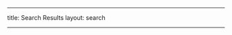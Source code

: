 ______________________________________________________________________

title: Search Results layout: search

______________________________________________________________________
